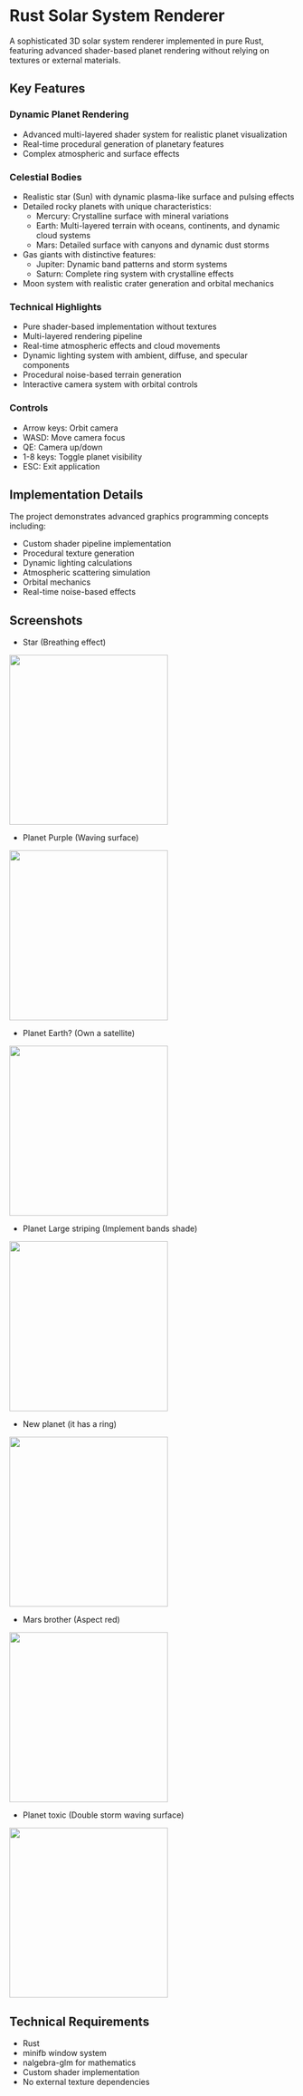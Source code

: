 # Rust Solar System Renderer

A sophisticated 3D solar system renderer implemented in pure Rust, featuring advanced shader-based planet rendering without relying on textures or external materials.

## Key Features

### Dynamic Planet Rendering
- Advanced multi-layered shader system for realistic planet visualization
- Real-time procedural generation of planetary features
- Complex atmospheric and surface effects

### Celestial Bodies
- Realistic star (Sun) with dynamic plasma-like surface and pulsing effects
- Detailed rocky planets with unique characteristics:
  - Mercury: Crystalline surface with mineral variations
  - Earth: Multi-layered terrain with oceans, continents, and dynamic cloud systems
  - Mars: Detailed surface with canyons and dynamic dust storms
- Gas giants with distinctive features:
  - Jupiter: Dynamic band patterns and storm systems
  - Saturn: Complete ring system with crystalline effects
- Moon system with realistic crater generation and orbital mechanics

### Technical Highlights
- Pure shader-based implementation without textures
- Multi-layered rendering pipeline
- Real-time atmospheric effects and cloud movements
- Dynamic lighting system with ambient, diffuse, and specular components
- Procedural noise-based terrain generation
- Interactive camera system with orbital controls

### Controls
- Arrow keys: Orbit camera
- WASD: Move camera focus
- QE: Camera up/down
- 1-8 keys: Toggle planet visibility
- ESC: Exit application

## Implementation Details
The project demonstrates advanced graphics programming concepts including:
- Custom shader pipeline implementation
- Procedural texture generation
- Dynamic lighting calculations
- Atmospheric scattering simulation
- Orbital mechanics
- Real-time noise-based effects

## Screenshots
- Star (Breathing effect)
<img src="https://github.com/user-attachments/assets/e5801329-ab52-4afa-9248-150d87a0e84a" width="280" height="300">

- Planet Purple (Waving surface)
<img src="https://github.com/user-attachments/assets/1f987745-8e50-4c4e-86bb-500f3c440d32" width="280" height="300">

- Planet Earth? (Own a satellite)
<img src="https://github.com/user-attachments/assets/f826d67a-e136-4806-89b5-89f590525040" width="280" height="300">

- Planet Large striping (Implement bands shade)
<img src="https://github.com/user-attachments/assets/22576db3-2226-4a6e-81e1-812b6a87ffe9" width="280" height="300">

- New planet (it has a ring)
<img src="https://github.com/user-attachments/assets/d190aa23-8684-45b0-9694-eb5dec78a97d" width="280" height="300">

- Mars brother (Aspect red)
<img src="https://github.com/user-attachments/assets/52f31570-0266-4bbe-9955-2fed5ead19bb" width="280" height="300">

- Planet toxic (Double storm waving surface)
<img src="https://github.com/user-attachments/assets/d9bceb38-bfad-472c-968e-86dcab60ef5f" width="280" height="300">



## Technical Requirements
- Rust
- minifb window system
- nalgebra-glm for mathematics
- Custom shader implementation
- No external texture dependencies
